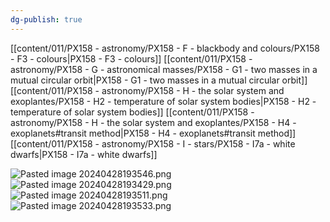 ```yaml
---
dg-publish: true
---
```

[[content/011/PX158 - astronomy/PX158 - F - blackbody and colours/PX158 - F3 - colours\|PX158 - F3 - colours]]
[[content/011/PX158 - astronomy/PX158 - G - astronomical masses/PX158 - G1 - two masses in a mutual circular orbit\|PX158 - G1 - two masses in a mutual circular orbit]]
[[content/011/PX158 - astronomy/PX158 - H - the solar system and exoplantes/PX158 - H2 - temperature of solar system bodies\|PX158 - H2 - temperature of solar system bodies]]
[[content/011/PX158 - astronomy/PX158 - H - the solar system and exoplantes/PX158 - H4 - exoplanets#transit method\|PX158 - H4 - exoplanets#transit method]]
[[content/011/PX158 - astronomy/PX158 - I - stars/PX158 - I7a - white dwarfs\|PX158 - I7a - white dwarfs]]


![Pasted image 20240428193546.png](/img/user/pics/Pasted%20image%2020240428193546.png)
![Pasted image 20240428193429.png](/img/user/pics/Pasted%20image%2020240428193429.png)
![Pasted image 20240428193511.png](/img/user/pics/Pasted%20image%2020240428193511.png)
![Pasted image 20240428193533.png](/img/user/pics/Pasted%20image%2020240428193533.png)

